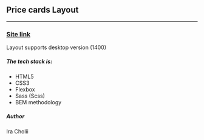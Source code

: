 ## Price cards Layout

---

### [Site link](https://iracholii.github.io/price-cards-layout/)

Layout supports desktop version (1400)

##### The tech stack is:

- HTML5
- CSS3
- Flexbox
- Sass (Scss)
- BEM methodology

##### Author

Ira Cholii
